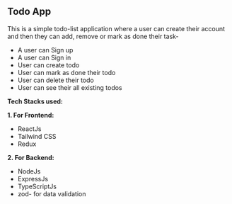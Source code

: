 ## Todo App

This is a simple todo-list application where a user can create their account and then they can add, remove or mark as done their task-
 
 - A user can Sign up
 - A user can Sign in
 - User can create todo
 - User can mark as done their todo
 - User can delete their todo
 - User can see their all existing todos

**Tech Stacks used:**

**1. For Frontend:**

 - ReactJs
 - Tailwind CSS
 - Redux
 
**2. For Backend:** 

 - NodeJs
 - ExpressJs
 - TypeScriptJs
 - zod- for data validation
